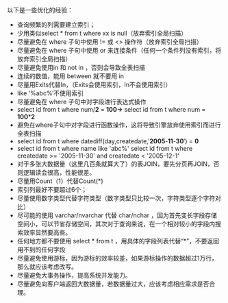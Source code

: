 以下是一些优化的经验：

- 查询频繁的列需要建立索引；
- 少用类似select * from t where xx is null（放弃索引全局扫描）
- 尽量避免在 where 子句中使用 != 或 <> 操作符（放弃索引全局扫描）
- 尽量避免在 where 子句中使用 or 来连接条件（任何一个条件列没有索引，将放弃索引全局扫描）
- 尽量避免使用in 和 not in ，否则会导致全表扫描
- 连续的数值，能用 between 就不要用 in 
- 尽量用Exits代替In，（Exits会使用索引，In不会使用索引）
- like ‘%abc%’不使用索引
- 尽量避免在 where 子句中对字段进行表达式操作
- select id from t where num/**2** = **100->** select id from t where num = **100*****2**
- 避免在where子句中对字段进行函数操作，这将导致引擎放弃使用索引而进行全表扫描
- select id from t where datediff(day,createdate,’**2005**-**11**-**30**′) = **0**
- select id from t where name like 'abc%' select id from t where createdate >= '2005-11-30' and createdate < '2005-12-1‘
- 对于多张大数据量（这里几百条就算大了）的表JOIN，要先分页再JOIN，否则逻辑读会很高，性能很差。
- 尽量用Count（1）代替Count(*)
- 索引列最好不要超过6个；
- 尽量使用数字类型代替字符类型（数字类型只比较一次，字符类型逐个字符对比）
- 尽可能的使用 varchar/nvarchar 代替 char/nchar ，因为首先变长字段存储空间小，可以节省存储空间，其次对于查询来说，在一个相对较小的字段内搜索效率显然要高些。
- 任何地方都不要使用 select * from t ，用具体的字段列表代替“*”，不要返回用不到的任何字段
- 尽量避免使用游标，因为游标的效率较差，如果游标操作的数据超过1万行，那么就应该考虑改写。
- 尽量避免大事务操作，提高系统并发能力。
- 尽量避免向客户端返回大数据量，若数据量过大，应该考虑相应需求是否合理。